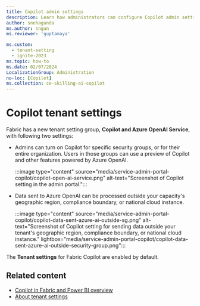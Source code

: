 ```yaml
---
title: Copilot admin settings
description: Learn how administrators can configure Copilot admin settings in Fabric.
author: snehagunda
ms.author: sngun
ms.reviewer: 'guptamaya'

ms.custom:
  - tenant-setting
  - ignite-2023
ms.topic: how-to
ms.date: 02/07/2024
LocalizationGroup: Administration
no-loc: [Copilot]
ms.collection: ce-skilling-ai-copilot
---
```


# Copilot tenant settings

Fabric has a new tenant setting group, **Copilot and Azure OpenAI Service**, with following two settings:

- Admins can turn on Copilot for specific security groups, or for their entire organization. Users in those groups can use a preview of Copilot and other features powered by Azure OpenAI.

    :::image type="content" source="media/service-admin-portal-copilot/copilot-open-ai-service.png" alt-text="Screenshot of Copilot setting in the admin portal.":::

- Data sent to Azure OpenAI can be processed outside your capacity's geographic region, compliance boundary, or national cloud instance.

    :::image type="content" source="media/service-admin-portal-copilot/copilot-data-sent-azure-ai-outside-sg.png" alt-text="Screenshot of Copilot setting for sending data outside your tenant's geographic region, compliance boundary, or national cloud instance." lightbox="media/service-admin-portal-copilot/copilot-data-sent-azure-ai-outside-security-group.png":::

The **Tenant settings** for Fabric Copilot are enabled by default.

## Related content

- [Copilot in Fabric and Power BI overview](../get-started/copilot-fabric-overview.md)
- [About tenant settings](about-tenant-settings.md)


